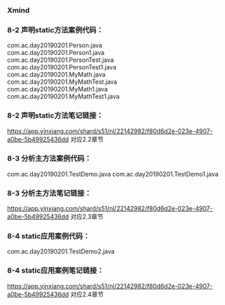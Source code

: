 ### Xmind

### 8-2 声明static方法案例代码：
com.ac.day20190201.Person.java  
com.ac.day20190201.Person1.java  
com.ac.day20190201.PersonTest.java  
com.ac.day20190201.PersonTest1.java  
com.ac.day20190201.MyMath.java  
com.ac.day20190201.MyMathTest.java  
com.ac.day20190201.MyMath1.java  
com.ac.day20190201.MyMathTest1.java  
  
### 8-2 声明static方法笔记链接：
https://app.yinxiang.com/shard/s51/nl/22142982/f80d6d2e-023e-4907-a0be-5b49925436dd
对应2.2章节

### 8-3 分析主方法案例代码：
com.ac.day20190201.TestDemo.java 
com.ac.day20190201.TestDemo1.java 

### 8-3 分析主方法笔记链接：
https://app.yinxiang.com/shard/s51/nl/22142982/f80d6d2e-023e-4907-a0be-5b49925436dd
对应2.3章节

### 8-4 static应用案例代码：
com.ac.day20190201.TestDemo2.java 

### 8-4 static应用案例笔记链接：
https://app.yinxiang.com/shard/s51/nl/22142982/f80d6d2e-023e-4907-a0be-5b49925436dd
对应2.4章节

